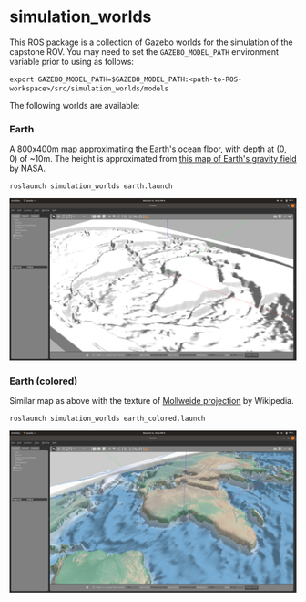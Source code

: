 # simulation_worlds
 
This ROS package is a collection of Gazebo worlds for the simulation of the capstone ROV. You may need to set the `GAZEBO_MODEL_PATH` environment variable prior to using as follows:

```
export GAZEBO_MODEL_PATH=$GAZEBO_MODEL_PATH:<path-to-ROS-workspace>/src/simulation_worlds/models
```

The following worlds are available:

### Earth
A 800x400m map approximating the Earth's ocean floor, with depth at (0, 0) of ~10m. The height is approximated from [this map of Earth's gravity field](https://earthobservatory.nasa.gov/images/87189/seafloor-features-are-revealed-by-the-gravity-field) by NASA.
```
roslaunch simulation_worlds earth.launch
```
![Image of earth](./assets/earth.png)

### Earth (colored)
Similar map as above with the texture of [Mollweide projection](https://commons.wikimedia.org/wiki/File:Mollweide.jpg) by Wikipedia.
```
roslaunch simulation_worlds earth_colored.launch
```
![Image of earth](./assets/earth_colored.png)